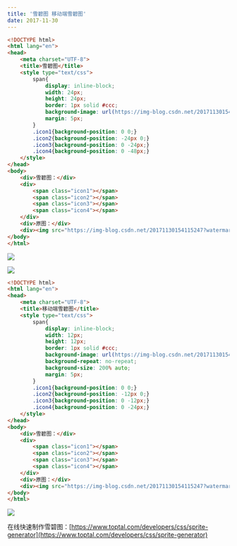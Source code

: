 ```yaml
---
title: '雪碧图 移动端雪碧图'
date: 2017-11-30
---   
```

```html
<!DOCTYPE html>  
<html lang="en">  
<head>  
    <meta charset="UTF-8">  
    <title>雪碧图</title>
    <style type="text/css">
        span{
            display: inline-block; 
            width: 24px; 
            height: 24px; 
            border: 1px solid #ccc;
            background-image: url(https://img-blog.csdn.net/20171130154115247?watermark/2/text/aHR0cDovL2Jsb2cuY3Nkbi5uZXQveHV0b25nYmFv/font/5a6L5L2T/fontsize/400/fill/I0JBQkFCMA==/dissolve/70/gravity/Center); background-repeat: no-repeat;
            margin: 5px;
        }
        .icon1{background-position: 0 0;}
        .icon2{background-position: -24px 0;}
        .icon3{background-position: 0 -24px;}
        .icon4{background-position: 0 -48px;}
    </style>
</head>  
<body>
    <div>雪碧图：</div>
    <div>
        <span class="icon1"></span>
        <span class="icon2"></span>
        <span class="icon3"></span>
        <span class="icon4"></span>
    </div>
    <div>原图：</div>
    <div><img src="https://img-blog.csdn.net/20171130154115247?watermark/2/text/aHR0cDovL2Jsb2cuY3Nkbi5uZXQveHV0b25nYmFv/font/5a6L5L2T/fontsize/400/fill/I0JBQkFCMA==/dissolve/70/gravity/Center"></div>
</body>  
</html>  
```
  
  
![](https://img-blog.csdn.net/20171130154115247?watermark/2/text/aHR0cDovL2Jsb2cuY3Nkbi5uZXQveHV0b25nYmFv/font/5a6L5L2T/fontsize/400/fill/I0JBQkFCMA/dissolve/70/gravity/Center)  

![](https://img-blog.csdn.net/20171130154314825?watermark/2/text/aHR0cDovL2Jsb2cuY3Nkbi5uZXQveHV0b25nYmFv/font/5a6L5L2T/fontsize/400/fill/I0JBQkFCMA/dissolve/70/gravity/Center)

```html
<!DOCTYPE html>    
<html lang="en">    
<head>    
    <meta charset="UTF-8">    
    <title>移动端雪碧图</title>  
    <style type="text/css">  
        span{  
            display: inline-block;   
            width: 12px;   
            height: 12px;   
            border: 1px solid #ccc;  
            background-image: url(https://img-blog.csdn.net/20171130154115247?watermark/2/text/aHR0cDovL2Jsb2cuY3Nkbi5uZXQveHV0b25nYmFv/font/5a6L5L2T/fontsize/400/fill/I0JBQkFCMA==/dissolve/70/gravity/Center); 
            background-repeat: no-repeat;  
            background-size: 200% auto;
            margin: 5px;  
        }  
        .icon1{background-position: 0 0;}  
        .icon2{background-position: -12px 0;}  
        .icon3{background-position: 0 -12px;}  
        .icon4{background-position: 0 -24px;}  
    </style>  
</head>    
<body>  
    <div>雪碧图：</div>  
    <div>  
        <span class="icon1"></span>  
        <span class="icon2"></span>  
        <span class="icon3"></span>  
        <span class="icon4"></span>  
    </div>  
    <div>原图：</div>  
    <div><img src="https://img-blog.csdn.net/20171130154115247?watermark/2/text/aHR0cDovL2Jsb2cuY3Nkbi5uZXQveHV0b25nYmFv/font/5a6L5L2T/fontsize/400/fill/I0JBQkFCMA==/dissolve/70/gravity/Center"></div>  
</body>    
</html> 
```
![](https://img-blog.csdn.net/20180521144608302)  

在线快速制作雪碧图：[https://www.toptal.com/developers/css/sprite-generator](https://www.toptal.com/developers/css/sprite-generator)